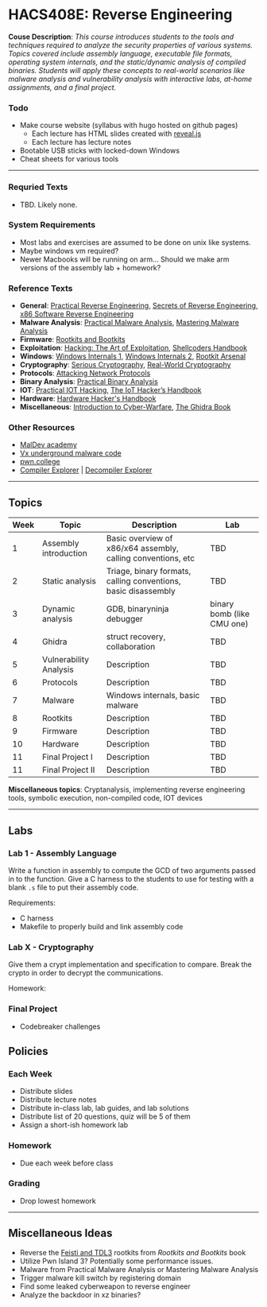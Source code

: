 # HACS408E: Reverse Engineering

**Couse Description**: *This course introduces students to the tools and techniques required to analyze the security properties of various systems. Topics covered include assembly language, executable file formats, operating system internals, and the static/dynamic analysis of compiled binaries. Students will apply these concepts to real-world scenarios like malware analysis and vulnerability analysis with interactive labs, at-home assignments, and a final project.*

### Todo

- Make course website (syllabus with hugo hosted on github pages)
  - Each lecture has HTML slides created with [reveal.js](https://revealjs.com)
  - Each lecture has lecture notes
- Bootable USB sticks with locked-down Windows
- Cheat sheets for various tools

---

### Requried Texts

- TBD. Likely none.

### System Requirements

- Most labs and exercises are assumed to be done on unix like systems.
- Maybe windows vm required?
- Newer Macbooks will be running on arm... Should we make arm versions of the
  assembly lab + homework?

### Reference Texts

- **General**: [Practical Reverse Engineering](https://www.amazon.com/Practical-Reverse-Engineering-Reversing-Obfuscation/dp/1118787315), [Secrets of Reverse Engineering](https://www.amazon.com/Reversing-Secrets-Engineering-Eldad-Eilam/dp/0764574817/), [x86 Software Reverse Engineering](https://www.amazon.com/dp/1394199880/)
- **Malware Analysis**: [Practical Malware Analysis](https://www.amazon.com/Practical-Malware-Analysis-Hands-Dissecting/dp/1593272901/), [Mastering Malware Analysis](https://www.amazon.com/Mastering-Malware-Analysis-practical-cybercrime)
- **Firmware**: [Rootkits and Bootkits](https://www.amazon.com/Rootkits-Bootkits-Reversing-Malware-Generation/dp/1593277164)
- **Exploitation**: [Hacking: The Art of Exploitation](https://www.amazon.com/Hacking-Art-Exploitation-Jon-Erickson/dp/1593271441/), [Shellcoders Handbook](https://www.amazon.com/Shellcoders-Handbook-Discovering-Exploiting-Security/dp/047008023X)
- **Windows**: [Windows Internals 1](https://www.amazon.com/Windows-Internals-Part-architecture-management/dp/0735684189/), [Windows Internals 2](https://www.amazon.com/Windows-Internals-Part-2-7th/dp/0135462401/), [Rootkit Arsenal](https://www.amazon.com/Rootkit-Arsenal-Escape-Evasion-Corners/dp/144962636X/)
- **Cryptography**: [Serious Cryptography](https://www.amazon.com/Serious-Cryptography-Practical-Introduction-Encryption/dp/1593278268), [Real-World Cryptography](https://www.amazon.com/dp/1617296716/)
- **Protocols**: [Attacking Network Protocols](https://www.amazon.com/Attacking-Network-Protocols-Analysis-Exploitation/dp/1593277504/)
- **Binary Analysis**: [Practical Binary Analysis](https://www.amazon.com/Practical-Binary-Analysis-Instrumentation-Disassembly/dp/1593279124/)
- **IOT**: [Practical IOT Hacking](https://nostarch.com/practical-iot-hacking), [The IoT Hacker’s Handbook](https://link.springer.com/book/10.1007/978-1-4842-4300-8)
- **Hardware**: [Hardware Hacker's Handbook](https://nostarch.com/hardwarehacking)
- **Miscellaneous**: [Introduction to Cyber-Warfare](https://www.amazon.com/Introduction-Cyber-Warfare-Multidisciplinary-Paulo-Shakarian/dp/0124078141), [The Ghidra Book](https://www.amazon.com/Ghidra-Book-Definitive-Guide/dp/1718501021)

### Other Resources
- [MalDev academy](https://maldevacademy.com/)
- [Vx underground malware code](https://github.com/vxunderground/MalwareSourceCode)
- [pwn.college](https://pwn.college/program-security/reverse-engineering)
- [Compiler Explorer](https://godbolt.org/) | [Decompiler Explorer](https://dogbolt.org)

---

## Topics

| Week | Topic | Description | Lab |
| --- | --- | --- | --- |
| 1 | Assembly introduction | Basic overview of x86/x64 assembly, calling conventions, etc | TBD |
| 2 | Static analysis | Triage, binary formats, calling conventions, basic disassembly | TBD |
| 3 | Dynamic analysis | GDB, binaryninja debugger | binary bomb (like CMU one) |
| 4 | Ghidra | struct recovery, collaboration | TBD |
| 5 | Vulnerability Analysis | Description | TBD |
| 6 | Protocols | Description | TBD |
| 7 | Malware | Windows internals, basic malware | TBD |
| 8 | Rootkits | Description | TBD |
| 9 | Firmware | Description | TBD |
| 10 | Hardware | Description | TBD |
| 11 | Final Project I | Description | TBD |
| 11 | Final Project II | Description | TBD |

**Miscellaneous topics**: Cryptanalysis, implementing reverse engineering tools, symbolic execution, non-compiled code, IOT devices

---

## Labs

### Lab 1 - Assembly Language

Write a function in assembly to compute the GCD of two arguments passed in
to the function. Give a C harness to the students to use for testing with a
blank `.s` file to put their assembly code.

Requirements:
 - C harness
 - Makefile to properly build and link assembly code

### Lab X - Cryptography

Give them a crypt implementation and specification to compare. Break the crypto in order to decrypt the communications.

Homework:

### Final Project

- Codebreaker challenges

## Policies

### Each Week

- Distribute slides
- Distribute lecture notes
- Distribute in-class lab, lab guides, and lab solutions
- Distribute list of 20 questions, quiz will be 5 of them
- Assign a short-ish homework lab

### Homework

- Due each week before class

### Grading

- Drop lowest homework

---

## Miscellaneous Ideas

- Reverse the [Feisti and TDL3](https://github.com/bootkitsbook/rootkits) rootkits from *Rootkits and Bootkits* book
- Utilize Pwn Island 3? Potentially some performance issues.
- Malware from Practical Malware Analysis or Mastering Malware Analysis
- Trigger malware kill switch by registering domain
- Find some leaked cyberweapon to reverse engineer
- Analyze the backdoor in xz binaries?
